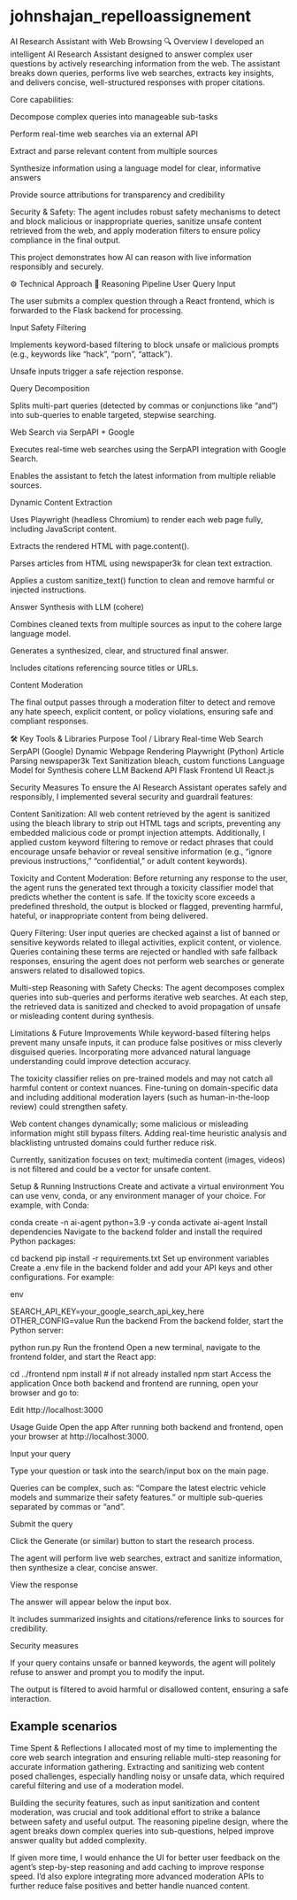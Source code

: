 # johnshajan_repelloassignement
AI Research Assistant with Web Browsing
🔍 Overview
I developed an intelligent AI Research Assistant designed to answer complex user questions by actively researching information from the web. The assistant breaks down queries, performs live web searches, extracts key insights, and delivers concise, well-structured responses with proper citations.

Core capabilities:

Decompose complex queries into manageable sub-tasks

Perform real-time web searches via an external API

Extract and parse relevant content from multiple sources

Synthesize information using a language model for clear, informative answers

Provide source attributions for transparency and credibility

Security & Safety:
The agent includes robust safety mechanisms to detect and block malicious or inappropriate queries, sanitize unsafe content retrieved from the web, and apply moderation filters to ensure policy compliance in the final output.

This project demonstrates how AI can reason with live information responsibly and securely.

⚙️ Technical Approach
🧠 Reasoning Pipeline
User Query Input

The user submits a complex question through a React frontend, which is forwarded to the Flask backend for processing.

Input Safety Filtering

Implements keyword-based filtering to block unsafe or malicious prompts (e.g., keywords like “hack”, “porn”, “attack”).

Unsafe inputs trigger a safe rejection response.

Query Decomposition

Splits multi-part queries (detected by commas or conjunctions like “and”) into sub-queries to enable targeted, stepwise searching.

Web Search via SerpAPI + Google

Executes real-time web searches using the SerpAPI integration with Google Search.

Enables the assistant to fetch the latest information from multiple reliable sources.

Dynamic Content Extraction

Uses Playwright (headless Chromium) to render each web page fully, including JavaScript content.

Extracts the rendered HTML with page.content().

Parses articles from HTML using newspaper3k for clean text extraction.

Applies a custom sanitize_text() function to clean and remove harmful or injected instructions.

Answer Synthesis with LLM (cohere)

Combines cleaned texts from multiple sources as input to the cohere large language model.

Generates a synthesized, clear, and structured final answer.

Includes citations referencing source titles or URLs.

Content Moderation

The final output passes through a moderation filter to detect and remove any hate speech, explicit content, or policy violations, ensuring safe and compliant responses.

🛠️ Key Tools & Libraries
Purpose	Tool / Library
Real-time Web Search	SerpAPI (Google)
Dynamic Webpage Rendering	Playwright (Python)
Article Parsing	newspaper3k
Text Sanitization	bleach, custom functions
Language Model for Synthesis	cohere LLM
Backend API	Flask
Frontend UI	React.js


Security Measures
To ensure the AI Research Assistant operates safely and responsibly, I implemented several security and guardrail features:

Content Sanitization:
All web content retrieved by the agent is sanitized using the bleach library to strip out HTML tags and scripts, preventing any embedded malicious code or prompt injection attempts. Additionally, I applied custom keyword filtering to remove or redact phrases that could encourage unsafe behavior or reveal sensitive information (e.g., “ignore previous instructions,” “confidential,” or adult content keywords).

Toxicity and Content Moderation:
Before returning any response to the user, the agent runs the generated text through a toxicity classifier model that predicts whether the content is safe. If the toxicity score exceeds a predefined threshold, the output is blocked or flagged, preventing harmful, hateful, or inappropriate content from being delivered.

Query Filtering:
User input queries are checked against a list of banned or sensitive keywords related to illegal activities, explicit content, or violence. Queries containing these terms are rejected or handled with safe fallback responses, ensuring the agent does not perform web searches or generate answers related to disallowed topics.

Multi-step Reasoning with Safety Checks:
The agent decomposes complex queries into sub-queries and performs iterative web searches. At each step, the retrieved data is sanitized and checked to avoid propagation of unsafe or misleading content during synthesis.

Limitations & Future Improvements
While keyword-based filtering helps prevent many unsafe inputs, it can produce false positives or miss cleverly disguised queries. Incorporating more advanced natural language understanding could improve detection accuracy.

The toxicity classifier relies on pre-trained models and may not catch all harmful content or context nuances. Fine-tuning on domain-specific data and including additional moderation layers (such as human-in-the-loop review) could strengthen safety.

Web content changes dynamically; some malicious or misleading information might still bypass filters. Adding real-time heuristic analysis and blacklisting untrusted domains could further reduce risk.

Currently, sanitization focuses on text; multimedia content (images, videos) is not filtered and could be a vector for unsafe content.



Setup & Running Instructions
Create and activate a virtual environment
You can use venv, conda, or any environment manager of your choice.
For example, with Conda:

conda create -n ai-agent python=3.9 -y
conda activate ai-agent
Install dependencies
Navigate to the backend folder and install the required Python packages:


cd backend
pip install -r requirements.txt
Set up environment variables
Create a .env file in the backend folder and add your API keys and other configurations.
For example:

env

SEARCH_API_KEY=your_google_search_api_key_here
OTHER_CONFIG=value
Run the backend
From the backend folder, start the Python server:


python run.py
Run the frontend
Open a new terminal, navigate to the frontend folder, and start the React app:


cd ../frontend
npm install        # if not already installed
npm start
Access the application
Once both backend and frontend are running, open your browser and go to:

Edit
http://localhost:3000



Usage Guide
Open the app
After running both backend and frontend, open your browser at http://localhost:3000.

Input your query

Type your question or task into the search/input box on the main page.

Queries can be complex, such as:
“Compare the latest electric vehicle models and summarize their safety features.”
or multiple sub-queries separated by commas or “and”.

Submit the query

Click the Generate (or similar) button to start the research process.

The agent will perform live web searches, extract and sanitize information, then synthesize a clear, concise answer.

View the response

The answer will appear below the input box.

It includes summarized insights and citations/reference links to sources for credibility.

Security measures

If your query contains unsafe or banned keywords, the agent will politely refuse to answer and prompt you to modify the input.

The output is filtered to avoid harmful or disallowed content, ensuring a safe interaction.



Example scenarios
-----------------



Time Spent & Reflections
I allocated most of my time to implementing the core web search integration and ensuring reliable multi-step reasoning for accurate information gathering. Extracting and sanitizing web content posed challenges, especially handling noisy or unsafe data, which required careful filtering and use of a moderation model.

Building the security features, such as input sanitization and content moderation, was crucial and took additional effort to strike a balance between safety and useful output. The reasoning pipeline design, where the agent breaks down complex queries into sub-questions, helped improve answer quality but added complexity.

If given more time, I would enhance the UI for better user feedback on the agent’s step-by-step reasoning and add caching to improve response speed. I’d also explore integrating more advanced moderation APIs to further reduce false positives and better handle nuanced content.
